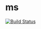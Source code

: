 # ms

[![Build Status](https://travis-ci.com/Eloypripan/ms.svg?branch=master)](https://travis-ci.com/Eloypripan/ms)



